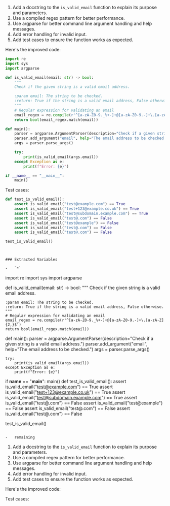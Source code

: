 
1. Add a docstring to the `is_valid_email` function to explain its purpose and parameters.
2. Use a compiled regex pattern for better performance.
3. Use argparse for better command line argument handling and help messages.
4. Add error handling for invalid input.
5. Add test cases to ensure the function works as expected.

Here's the improved code:

```python
import re
import sys
import argparse

def is_valid_email(email: str) -> bool:
    """
    Check if the given string is a valid email address.

    :param email: The string to be checked.
    :return: True if the string is a valid email address, False otherwise.
    """
    # Regular expression for validating an email
    email_regex = re.compile(r'^[a-zA-Z0-9._%+-]+@[a-zA-Z0-9.-]+\.[a-zA-Z]{2,}$')
    return bool(email_regex.match(email))

def main():
    parser = argparse.ArgumentParser(description="Check if a given string is a valid email address.")
    parser.add_argument("email", help="The email address to be checked.")
    args = parser.parse_args()

    try:
        print(is_valid_email(args.email))
    except Exception as e:
        print(f"Error: {e}")

if __name__ == "__main__":
    main()
```

Test cases:

```python
def test_is_valid_email():
    assert is_valid_email("test@example.com") == True
    assert is_valid_email("test+123@example.co.uk") == True
    assert is_valid_email("test@subdomain.example.com") == True
    assert is_valid_email("test@.com") == False
    assert is_valid_email("test@example") == False
    assert is_valid_email("test@.com") == False
    assert is_valid_email("test@.com") == False

test_is_valid_email()
```
`````


### Extracted Variables

-   `*`
`````
import re
import sys
import argparse

def is_valid_email(email: str) -> bool:
    """
    Check if the given string is a valid email address.

    :param email: The string to be checked.
    :return: True if the string is a valid email address, False otherwise.
    """
    # Regular expression for validating an email
    email_regex = re.compile(r'^[a-zA-Z0-9._%+-]+@[a-zA-Z0-9.-]+\.[a-zA-Z]{2,}$')
    return bool(email_regex.match(email))

def main():
    parser = argparse.ArgumentParser(description="Check if a given string is a valid email address.")
    parser.add_argument("email", help="The email address to be checked.")
    args = parser.parse_args()

    try:
        print(is_valid_email(args.email))
    except Exception as e:
        print(f"Error: {e}")

if __name__ == "__main__":
    main()
def test_is_valid_email():
    assert is_valid_email("test@example.com") == True
    assert is_valid_email("test+123@example.co.uk") == True
    assert is_valid_email("test@subdomain.example.com") == True
    assert is_valid_email("test@.com") == False
    assert is_valid_email("test@example") == False
    assert is_valid_email("test@.com") == False
    assert is_valid_email("test@.com") == False

test_is_valid_email()

`````

-   remaining
`````
1. Add a docstring to the `is_valid_email` function to explain its purpose and parameters.
2. Use a compiled regex pattern for better performance.
3. Use argparse for better command line argument handling and help messages.
4. Add error handling for invalid input.
5. Add test cases to ensure the function works as expected.

Here's the improved code:


Test cases:
  
